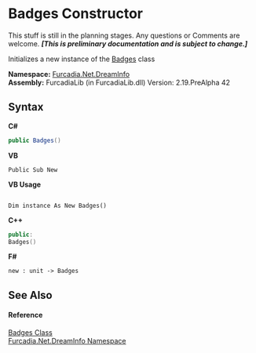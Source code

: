 # Badges Constructor 
This stuff is still in the planning stages. Any questions or Comments are welcome. _**\[This is preliminary documentation and is subject to change.\]**_

Initializes a new instance of the <a href="T_Furcadia_Net_DreamInfo_Badges">Badges</a> class

**Namespace:**&nbsp;<a href="N_Furcadia_Net_DreamInfo">Furcadia.Net.DreamInfo</a><br />**Assembly:**&nbsp;FurcadiaLib (in FurcadiaLib.dll) Version: 2.19.PreAlpha 42

## Syntax

**C#**<br />
``` C#
public Badges()
```

**VB**<br />
``` VB
Public Sub New
```

**VB Usage**<br />
``` VB Usage

Dim instance As New Badges()
```

**C++**<br />
``` C++
public:
Badges()
```

**F#**<br />
``` F#
new : unit -> Badges
```


## See Also


#### Reference
<a href="T_Furcadia_Net_DreamInfo_Badges">Badges Class</a><br /><a href="N_Furcadia_Net_DreamInfo">Furcadia.Net.DreamInfo Namespace</a><br />